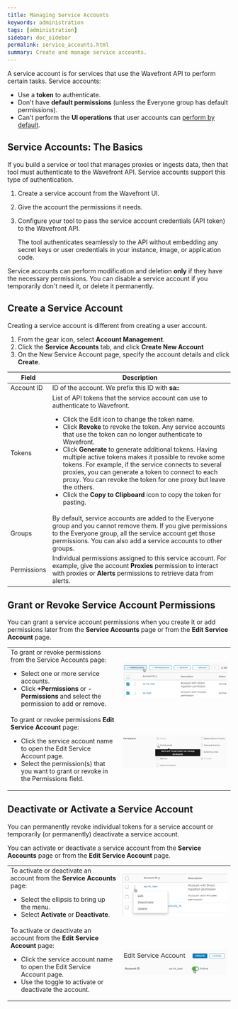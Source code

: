 ```yaml
---
title: Managing Service Accounts
keywords: administration
tags: [administration]
sidebar: doc_sidebar
permalink: service_accounts.html
summary: Create and manage service accounts.
---
```


A service account is for services that use the Wavefront API to perform certain tasks. Service accounts:
* Use a **token** to authenticate.
* Don't have **default permissions** (unless the Everyone group has default permissions).
* Can't perform the **UI operations** that user accounts can [perform by default](users_groups.html#what-can-a-new-user-do).

## Service Accounts: The Basics

If you build a service or tool that manages proxies or ingests data, then that tool must authenticate to the Wavefront API. Service accounts support this type of authentication.
1. Create a service account from the Wavefront UI.
2. Give the account the permissions it needs.
2. Configure your tool to pass the service account credentials (API token) to the Wavefront API.

   The tool authenticates seamlessly to the API without embedding any secret keys or user credentials in your instance, image, or application code.

Service accounts can perform modification and deletion **only** if they have the necessary permissions. You can disable a service account if you temporarily don't need it, or delete it permanently.

## Create a Service Account

Creating a service account is different from creating a user account.

1. From the gear icon, select **Account Management**.
2. Click the **Service Accounts** tab, and click **Create New Account**
3. On the New Service Account page, specify the account details and click **Create**.

<table style="width: 100%;">
<tbody>
<thead>
<tr><th width="15%">Field</th><th width="85%">Description</th></tr>
</thead>
<tr>
<td>
Account ID</td>
<td>ID of the account. We prefix this ID with <strong>sa::</strong></td>
</tr>
<tr>
<td>
Tokens</td>
<td>List of API tokens that the service account can use to authenticate to Wavefront.
<ul><li>Click the Edit icon to change the token name. </li>
<li>Click <strong>Revoke</strong> to revoke the token. Any service accounts that use the token can no longer authenticate to Wavefront. </li>
<li>Click <strong>Generate</strong> to generate additional tokens. Having multiple active tokens makes it possible to revoke some tokens. For example, if the service connects to several proxies, you can generate a token to connect to each proxy. You can revoke the token for one proxy but leave the others. </li>
<li>Click the <strong>Copy to Clipboard</strong> icon to copy the token for pasting.</li>
</ul></td>
</tr>
<tr>
<td>
Groups</td>
<td>By default, service accounts are added to the Everyone group and you cannot remove them. If you give permissions to the Everyone group, all the service account get those permissions. You can also add a service accounts to other groups. </td></tr>
<tr>
<td>
Permissions</td>
<td>Individual permissions assigned to this service account. For example, give the account <strong>Proxies</strong> permission to interact with proxies or <strong>Alerts</strong> permissions to retrieve data from alerts. </td>
</tr>
</tbody>
</table>


## Grant or Revoke Service Account Permissions

You can grant a service account permissions when you create it or add permissions later from the **Service Accounts** page or from the **Edit Service Account** page.

<table style="width: 100%;">
<tbody>
<tr>
<td width="50%">
To grant or revoke permissions from the Service Accounts page:
<ul><li>Select one or more service accounts. </li>
<li>Click <strong>+Permissions</strong> or <strong>-Permissions</strong> and select the permission to add or remove.</li>
</ul></td>
<td width="50%"><img src="/images/sa_add_permission_global.png" alt="globally add or remove service account permissions"/></td>
</tr>
<tr>
<td width="50%">
To grant or revoke permissions <strong>Edit Service Account</strong> page:
<ul><li>Click the service account name to open the Edit Service Account page. </li>
<li>Select the permission(s) that you want to grant or revoke in the Permissions field.</li>
</ul></td>
<td width="50%"><img src="/images/sa_add_permission_single.png" alt="add or remove service account permissions"/></td>
</tr>

</tbody>
</table>


## Deactivate or Activate a Service Account

You can permanently revoke individual tokens for a service account or temporarily (or permanently) deactivate a service account.

You can activate or deactivate a service account from the **Service Accounts** page or from the **Edit Service Account** page.

<table style="width: 100%;">
<tbody>
<tr>
<td width="50%">
To activate or deactivate an account from the <strong>Service Accounts</strong> page:
<ul><li>Select the ellipsis to bring up the menu. </li>
<li>Select <strong>Activate</strong> or <strong>Deactivate</strong>.</li>
</ul></td>
<td width="50%"><img src="/images/sa_deactivate_multi.png" alt="deactivate or activate a service account"/></td>
</tr>
<tr>
<td width="50%">
To activate or deactivate an account from the <strong>Edit Service Account</strong> page:
<ul><li>Click the service account name to open the Edit Service Account page. </li>
<li>Use the toggle to activate or deactivate the account.</li>
</ul></td>
<td width="50%"><img src="/images/sa_deactivate.png" alt="deactivate or activate a service account"/></td>
</tr>
</tbody>
</table>
